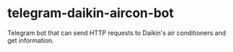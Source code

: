 # telegram-daikin-aircon-bot
Telegram bot that can send HTTP requests to Daikin's air conditioners and get information.
